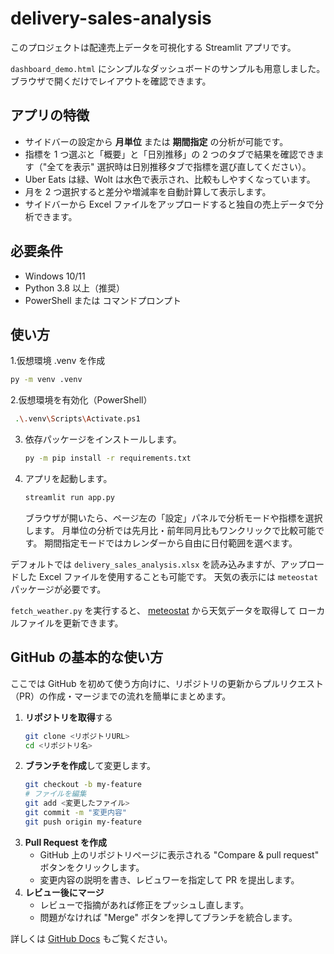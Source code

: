 # delivery-sales-analysis

このプロジェクトは配達売上データを可視化する Streamlit アプリです。

`dashboard_demo.html` にシンプルなダッシュボードのサンプルも用意しました。ブラウザで開くだけでレイアウトを確認できます。

## アプリの特徴

- サイドバーの設定から **月単位** または **期間指定** の分析が可能です。
- 指標を 1 つ選ぶと「概要」と「日別推移」の 2 つのタブで結果を確認できます（"全てを表示" 選択時は日別推移タブで指標を選び直してください）。
- Uber Eats は緑、Wolt は水色で表示され、比較もしやすくなっています。
- 月を 2 つ選択すると差分や増減率を自動計算して表示します。
- サイドバーから Excel ファイルをアップロードすると独自の売上データで分析できます。

## 必要条件

- Windows 10/11
- Python 3.8 以上（推奨）
- PowerShell または コマンドプロンプト

## 使い方

1.仮想環境 .venv を作成
   ```bash
   py -m venv .venv
   ```
2.仮想環境を有効化（PowerShell）
  ```bash
   .\.venv\Scripts\Activate.ps1
  ``` 
3. 依存パッケージをインストールします。
   ```bash
   py -m pip install -r requirements.txt
   ```
4. アプリを起動します。
   ```bash
   streamlit run app.py
   ```
   ブラウザが開いたら、ページ左の「設定」パネルで分析モードや指標を選択します。
   月単位の分析では先月比・前年同月比もワンクリックで比較可能です。
   期間指定モードではカレンダーから自由に日付範囲を選べます。

デフォルトでは `delivery_sales_analysis.xlsx` を読み込みますが、アップロードした Excel ファイルを使用することも可能です。
天気の表示には `meteostat` パッケージが必要です。

`fetch_weather.py` を実行すると、
[meteostat](https://github.com/meteostat/meteostat) から天気データを取得して
ローカルファイルを更新できます。

## GitHub の基本的な使い方

ここでは GitHub を初めて使う方向けに、リポジトリの更新からプルリクエスト
（PR）の作成・マージまでの流れを簡単にまとめます。

1. **リポジトリを取得**する
   ```bash
   git clone <リポジトリURL>
   cd <リポジトリ名>
   ```
2. **ブランチを作成**して変更します。
   ```bash
   git checkout -b my-feature
   # ファイルを編集
   git add <変更したファイル>
   git commit -m "変更内容"
   git push origin my-feature
   ```
3. **Pull Request を作成**
   - GitHub 上のリポジトリページに表示される
     "Compare & pull request" ボタンをクリックします。
   - 変更内容の説明を書き、レビュワーを指定して PR を提出します。
4. **レビュー後にマージ**
   - レビューで指摘があれば修正をプッシュし直します。
   - 問題がなければ "Merge" ボタンを押してブランチを統合します。

詳しくは [GitHub Docs](https://docs.github.com/ja) もご覧ください。
